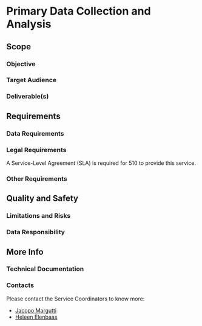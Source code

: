 # Primary Data Collection and Analysis

## Scope
### Objective

### Target Audience

### Deliverable(s)


## Requirements
### Data Requirements

### Legal Requirements
A Service-Level Agreement (SLA) is required for 510 to provide this service.

### Other Requirements

## Quality and Safety

### Limitations and Risks


### Data Responsibility


## More Info

### Technical Documentation


### Contacts
Please contact the Service Coordinators to know more:
- [Jacopo Margutti](mailto:jmargutti@redcross.nl)
- [Heleen Elenbaas](mailto:helenbaas@redcross.nl)